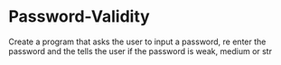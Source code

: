 # Password-Validity
Create a program that asks the user to input a password, re enter the password and the tells the user if the password is weak, medium or str
